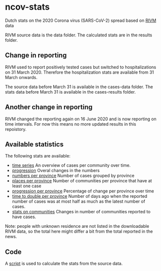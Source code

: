 # ncov-stats
Dutch stats on the 2020 Corona virus (SARS-CoV-2) spread based on [RIVM](https://www.rivm.nl/) data

RIVM source data is the data folder.
The calculated stats are in the results folder.

## Change in reporting 
RIVM used to report positively tested cases but switched to hospitalizations on 31 March 2020. Therefore the hospitalization stats are available from 31 March onwards.

The source data before March 31 is available in the cases-data folder.
The stats data before March 31 is available in the cases-results folder.

## Another change in reporting
RIVM changed the reporting again on 16 June 2020 and is now reporting on time intervals. For now this means no more updated results in this repoistory.

## Available statistics
The following stats are available:
* [time series](results/timeseries.csv) An overview of cases per community over time.
* [progression](results/progression.csv) Overal changes in the numbers
* [numbers per province](results/numbersPerProvince.csv) Number of cases grouped by province
* [places per province](results/placesPerProvince.csv) Number of communities per province that have at least one case
* [progression per province](results/progressionPerProvince.csv) Percentage of change per province over time
* [time to double per province](results/time2doublePerProvince.csv) Number of days ago when the reported number of cases was at most half as much as the latest number of cases.
* [stats on communities](results/stats.csv) Changes in number of communities reported to have cases.

Note: people with unknown residence are not listed in the downloadable RIVM data, so the total here might differ a bit from the total reported in the news. 

## Code
A [script](timeSeries.js) is used to calculate the stats from the source data. 
